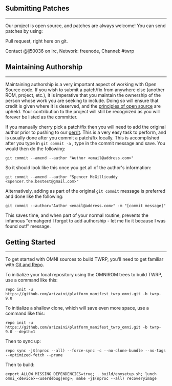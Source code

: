 ## Submitting Patches ##
------------------
Our project is open source, and patches are always welcome!
You can send patches by using:

Pull request, right here on git.

Contact @lj50036 on irc, Network: freenode, Channel: #twrp


## Maintaining Authorship ##
----------------------
Maintaining authorship is a very important aspect of working with Open Source code. If you wish to submit a patch/fix
from anywhere else (another ROM, project, etc.), it is imperative that you maintain the ownership of the person whose
work you are seeking to include. Doing so will ensure that credit is given where it is deserved, and the [principles of open source](https://opensource.org/osd)
are upheld. Your contribution to the project will still be recognized as you will forever be listed as the committer.

If you manually cherry pick a patch/fix then you will need to add the original author prior to pushing to our [gerrit](https://gerrit.omnirom.org).
This is a very easy task to perform, and is usually done after you commit a patch/fix locally. This is accomplished
after you type in `git commit -a` , type in the commit message and save. You would then do the following:

```shell
git commit --amend --author "Author <email@address.com>"
```

So it should look like this once you get all of the author's information:

```shell
git commit --amend --author "Spencer McGillicuddy <spencer.the.bestest@gmail.com>"
```

Alternatively, adding as part of the original `git commit` message is preferred and done like the following:

```shell
git commit --author="Author <email@address.com>" -m "[commit message]"
```

This saves time, and when part of your normal routine, prevents the infamous "ermahgerd I forgot to add authorship -
let me fix it because I was found out!" message.


## Getting Started ##
---------------
To get started with OMNI sources to build TWRP, you'll need to get
familiar with [Git and Repo](https://source.android.com/setup/develop/repo).

To initialize your local repository using the OMNIROM trees to build TWRP, use a command like this:

```shell
repo init -u https://github.com/arizaini/platform_manifest_twrp_omni.git -b twrp-9.0
```

To initialize a shallow clone, which will save even more space, use a command like this:

```shell
repo init -u https://github.com/arizaini/platform_manifest_twrp_omni.git -b twrp-9.0 --depth=1
```

Then to sync up:

```shell
repo sync -j$(nproc --all) --force-sync -c --no-clone-bundle --no-tags --optimized-fetch --prune
```

Then to build:

```shell
export ALLOW_MISSING_DEPENDENCIES=true; . build/envsetup.sh; lunch omni_<device>-<userdebug|eng>; make -j$(nproc --all) recoveryimage
```
